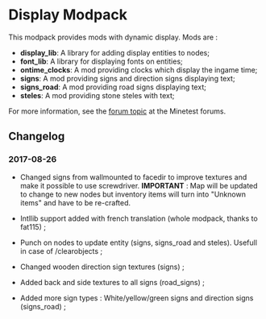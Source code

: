 # Display Modpack

This modpack provides mods with dynamic display. Mods are :

- **display_lib**: A library for adding display entities to nodes;
- **font_lib**: A library for displaying fonts on entities;
- **ontime_clocks**: A mod providing clocks which display the ingame time;
- **signs**: A mod providing signs and direction signs displaying text;
- **signs_road**: A mod providing road signs displaying text;
- **steles**: A mod providing stone steles with text;

For more information, see the [forum topic](https://forum.minetest.net/viewtopic.php?f=11&t=13563) at the Minetest forums.

## Changelog

### 2017-08-26

- Changed signs from wallmounted to facedir to improve textures and make it possible to use screwdriver. 
**IMPORTANT** : Map will be updated to change to new nodes but inventory items will turn into "Unknown items" and have to be re-crafted.

- Intllib support added with french translation (whole modpack, thanks to fat115) ;

- Punch on nodes to update entity (signs, signs_road and steles). Usefull in case of /clearobjects ;

- Changed wooden direction sign textures (signs) ;

- Added back and side textures to all signs (road_signs) ;

- Added more sign types : White/yellow/green signs and direction signs (signs_road) ;



